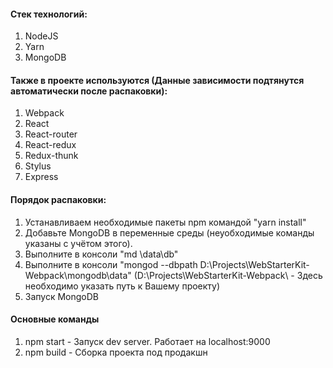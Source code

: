 #### Стек технологий:

1. NodeJS
2. Yarn
3. MongoDB

#### Также в проекте используются (Данные зависимости подтянутся автоматически после распаковки):
1. Webpack
2. React
3. React-router
4. React-redux
5. Redux-thunk
6. Stylus
7. Express

#### Порядок распаковки:

1. Устанавливаем необходимые пакеты npm командой "yarn install"
2. Добавьте MongoDB в переменные среды (неуобходимые команды указаны с учётом этого).
3. Выполните в консоли "md \data\db"
3. Выполните в консоли "mongod --dbpath D:\Projects\WebStarterKit-Webpack\mongodb\data" (D:\Projects\WebStarterKit-Webpack\ - Здесь необходимо указать путь к Вашему проекту)
4. Запуск MongoDB

#### Основные команды

1. npm start - Запуск dev server. Работает на localhost:9000
2. npm build - Сборка проекта под продакшн